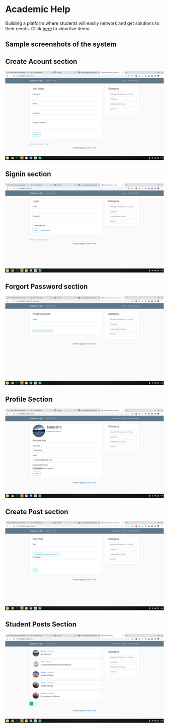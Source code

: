 # Academic Help

Building a platform where students will easily network and get solutions to their needs. Click [here](http://webstera.pythonanywhere.com/) to view live demo

## Sample screenshots of the system

## Create Acount section

![](/app/static/images/1.png)

## Signin section

![](/app/static/images/2.png)

## Forgort Password section

![](/app/static/images/3.png)

## Profile Section

![](/app/static/images/4.png)

## Create Post section

![](/app/static/images/5.png)

## Student Posts Section

![](/app/static/images/6.png)
